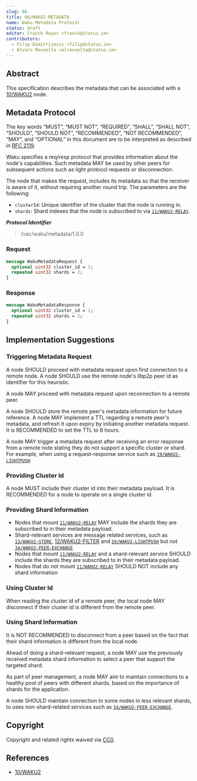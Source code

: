 ```yaml
---
slug: 66
title: 66/WAKU2-METADATA
name: Waku Metadata Protocol
status: draft
editor: Franck Royer <franck@status.im>
contributors:
  - Filip Dimitrijevic <filip@status.im>
  - Alvaro Revuelta <alrevuelta@status.im>
---
```


## Abstract

This specification describes the metadata
that can be associated with a [10/WAKU2](/waku/standards/core/10/waku2.md) node.

## Metadata Protocol

The key words “MUST”, “MUST NOT”, “REQUIRED”, “SHALL”, “SHALL NOT”, “SHOULD”, “SHOULD NOT”, “RECOMMENDED”,
“NOT RECOMMENDED”, “MAY”, and “OPTIONAL” in this document are to be interpreted as described in [RFC 2119](https://www.ietf.org/rfc/rfc2119.txt).

Waku specifies a req/resp protocol that provides information about the node's capabilities.
Such metadata MAY be used by other peers for subsequent actions such as light protocol requests or disconnection.

The node that makes the request,
includes its metadata so that the receiver is aware of it,
without requiring another round trip.
The parameters are the following:

* `clusterId`: Unique identifier of the cluster that the node is running in.
* `shards`: Shard indexes that the node is subscribed to via [`11/WAKU2-RELAY`](/waku/standards/core/11/relay.md).

***Protocol Identifier***

> /vac/waku/metadata/1.0.0

### Request

```protobuf
message WakuMetadataRequest {
  optional uint32 cluster_id = 1;
  repeated uint32 shards = 2;
}
```

### Response

```protobuf
message WakuMetadataResponse {
  optional uint32 cluster_id = 1;
  repeated uint32 shards = 2;
}
```

## Implementation Suggestions

### Triggering Metadata Request

A node SHOULD proceed with metadata request upon first connection to a remote node.
A node SHOULD use the remote node's libp2p peer id as identifier for this heuristic.

A node MAY proceed with metadata request upon reconnection to a remote peer.

A node SHOULD store the remote peer's metadata information for future reference.
A node MAY implement a TTL regarding a remote peer's metadata, and refresh it upon expiry by initiating another metadata request.
It is RECOMMENDED to set the TTL to 6 hours.

A node MAY trigger a metadata request after receiving an error response from a remote note
stating they do not support a specific cluster or shard.
For example, when using a request-response service such as [`19/WAKU2-LIGHTPUSH`](/waku/standards/core/19/lightpush.md).

### Providing Cluster Id

A node MUST include their cluster id into their metadata payload.
It is RECOMMENDED for a node to operate on a single cluster id.

### Providing Shard Information

- Nodes that mount [`11/WAKU2-RELAY`](/waku/standards/core/11/relay.md) MAY include the shards they are subscribed to in their metadata payload.
- Shard-relevant services are message related services,
  such as [`13/WAKU2-STORE`](/waku/standards/core/13/store.md), [12/WAKU2-FILTER](/waku/standards/core/12/filter.md)
  and [`19/WAKU2-LIGHTPUSH`](/waku/standards/core/19/lightpush.md)
  but not [`34/WAKU2-PEER-EXCHANGE`](/waku/standards/core/34/peer-exchange.md)
- Nodes that mount [`11/WAKU2-RELAY`](/waku/standards/core/11/relay.md) and a shard-relevant service SHOULD include the shards they are subscribed to in their metadata payload.
- Nodes that do not mount [`11/WAKU2-RELAY`](/waku/standards/core/11/relay.md) SHOULD NOT include any shard information

### Using Cluster Id

When reading the cluster id of a remote peer, the local node MAY disconnect if their cluster id is different from the remote peer.

### Using Shard Information

It is NOT RECOMMENDED to disconnect from a peer based on the fact that their shard information is different from the local node.

Ahead of doing a shard-relevant request,
a node MAY use the previously received metadata shard information to select a peer that support the targeted shard.

As part of peer management, a node MAY aim to maintain connections to a healthy pool of peers with different shards,
based on the importance of shards for the application.

A node SHOULD maintain connection to some nodes in less relevant shards, to uses non-shard-related services such as [`34/WAKU2-PEER-EXCHANGE`](/waku/standards/core/34/peer-exchange.md).

## Copyright

Copyright and related rights waived via
[CC0](https://creativecommons.org/publicdomain/zero/1.0/).

## References

* [10/WAKU2](/waku/standards/core/10/waku2.md)
